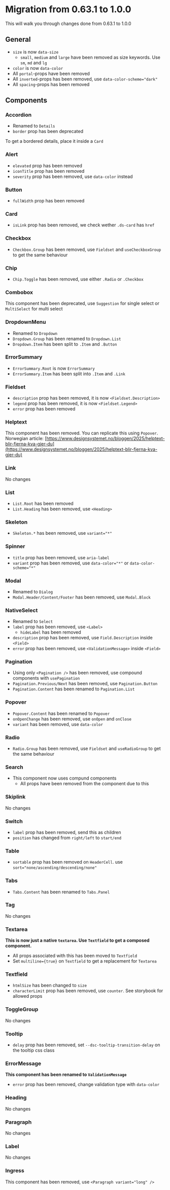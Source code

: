 # Migration from 0.63.1 to 1.0.0

This will walk you through changes done from 0.63.1 to 1.0.0

## General

- `size` is now `data-size`
    - `small`, `medium` and `large` have been removed as size keywords. Use `sm`, `md` and `lg`
- `color` is now `data-color`
- All `portal`-props have been removed
- All `inverted`-props has been removed, use `data-color-scheme="dark"`
- All `spacing`-props has been removed

## Components

### Accordion
- Renamed to `Details`
- `border` prop has been deprecated

To get a bordered details, place it inside a `Card`

### Alert
- `elevated` prop has been removed
- `iconTitle` prop has been removed
- `severity` prop has been removed, use `data-color` instead

### Button
- `fullWidth` prop has been removed

### Card
- `isLink` prop has been removed, we check wether `.ds-card` has `href`

### Checkbox
- `Checkbox.Group` has been removed, use `Fieldset` and `useCheckboxGroup` to get the same behaviour

### Chip
- `Chip.Toggle` has been removed, use either `.Radio` or `.Checkbox`

### Combobox
This component has been deprecated, use `Suggestion` for single select or `MultiSelect` for multi select

### DropdownMenu
- Renamed to `Dropdown`
- `Dropdown.Group` has been renamed to `Dropdown.List`
- `Dropdown.Item` has been split to `.Item` and `.Button`

### ErrorSummary
- `ErrorSummary.Root` is now `ErrorSummary`
- `ErrorSummary.Item` has been split into `.Item` and `.Link`

### Fieldset
- `description` prop has been removed, it is now `<Fieldset.Description>`
- `legend` prop has been removed, it is now `<Fieldset.Legend>`
- `error` prop has been removed

### Helptext
This component has been removed. You can replicate this using `Popover`.
Norwegian article: [https://www.designsystemet.no/bloggen/2025/helptext-blir-fjerna-kva-gjer-du](https://www.designsystemet.no/bloggen/2025/helptext-blir-fjerna-kva-gjer-du)

### Link
No changes

### List
- `List.Root` has been removed
- `List.Heading` has been removed, use `<Heading>`

### Skeleton
- `Skeleton.*` has been removed, use `variant="*"`

### Spinner
- `title`  prop has been removed, use `aria-label`
- `variant`  prop has been removed, use `data-color="*"` or `data-color-scheme="*"`

### Modal
- Renamed to `Dialog`
- `Modal.Header/Content/Footer` has been removed, use `Modal.Block`

### NativeSelect
- Renamed to `Select`
- `label` prop has been removed, use `<Label>`
    - `hideLabel` has been removed
- `description` prop has been removed, use `Field.Description` inside `<Field>`
- `error` prop has been removed, use `<ValidationMessage>` inside `<Field>`

### Pagination
- Using only `<Pagination />` has been removed, use compound components with `usePagination`
- `Pagination.Previous/Next` has been removed, use `Pagination.Button`
- `Pagination.Content` has been renamed to `Pagination.List`

### Popover
- `Popover.Content` has been renamed to `Popover`
- `onOpenChange` has been removed, use `onOpen` and `onClose`
- `variant` has been removed, use `data-color`

### Radio
- `Radio.Group` has been removed, use `Fieldset` and `useRadioGroup` to get the same behaviour

### Search
- This component now uses compund components
    - All props have been removed from the component due to this

### Skiplink
No changes

### Switch
- `label` prop has been removed, send this as children
- `position` has changed from `right/left` to `start/end`

### Table
- `sortable` prop has been removed on `HeaderCell`. use `sort="none/ascending/descending/none"`

### Tabs
- `Tabs.Content` has been renamed to `Tabs.Panel`

### Tag
No changes

### Textarea
**This is now just a native `textarea`. Use `Textfield` to get a composed component.**
- All props associated with this has been moved to `Textfield`
- Set `multiline={true}` on `Textfield` to get a replacement for `Textarea`

### Textfield
- `htmlSize` has been changed to `size`
- `characterLimit` prop has been removed, use `counter`. See storybook for allowed props

### ToggleGroup
No changes

### Tooltip
- `delay` prop has been removed, set `--dsc-tooltip-transition-delay` on the tooltip css class

### ErrorMessage
**This component has been renamed to `ValidationMessage`**
- `error`  prop has been removed, change validation type with `data-color`

### Heading
No changes

### Paragraph
No changes

### Label
No changes

### Ingress
This component has been removed, use `<Paragraph variant="long" />`
